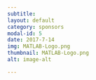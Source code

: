 ```yaml
---
subtitle:
layout: default
category: sponsors
modal-id: 5
date: 2017-7-14
img: MATLAB-Logo.png
thumbnail: MATLAB-Logo.png 
alt: image-alt 

---
```



